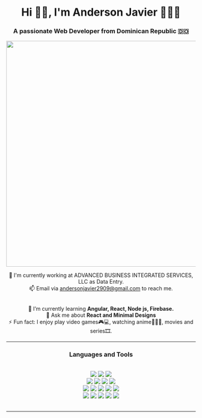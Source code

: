 <h1 align="center">Hi 👋🏽, I'm Anderson Javier 👨🏽‍💻</h1>
<h3 align="center">A passionate Web Developer from Dominican Republic 🇩🇴</h3>

<div align="center">
  
  <img src="https://www.tuni.fi/sites/default/files/styles/base_landscape_lg/public/media/image/JOP_Smart_fullstack_1440_koulutuskortti_0.png?itok=6VtcQKzF" width="600px"/>
  
  🎎 I'm currently working at ADVANCED BUSINESS INTEGRATED SERVICES, LLC as Data Entry.<br>
  📫 Email via <a href="mailto:andersonjavier2909@gmail.com">andersonjavier2909@gmail.com</a> to reach me. <br><br>
  
  🌱 I’m currently learning <b> Angular, React, Node js, Firebase.</b> <br>
  💬 Ask me about <b> React and Minimal Designs </b> <br>
  ⚡ Fun fact: I enjoy play video games🎮💻, watching anime🦊🍜🍥, movies and series🎞.
</div>

<hr/>

<h3 align="center">Languages and Tools</h3> <br>

<div align="center">
  <img src = "https://img.shields.io/badge/javascript-%23323330.svg?style=for-the-badge&logo=javascript&logoColor=%23F7DF1E">
  <img src = "https://img.shields.io/badge/html5-%23E34F26.svg?style=for-the-badge&logo=html5&logoColor=white">
  <img src = "https://img.shields.io/badge/css3-%231572B6.svg?style=for-the-badge&logo=css3&logoColor=white">
</div>

<div align="center">
  <img src = "https://img.shields.io/badge/SASS-hotpink.svg?style=for-the-badge&logo=SASS&logoColor=white">
  <img src="https://img.shields.io/badge/bootstrap-%23563D7C.svg?style=for-the-badge&logo=bootstrap&logoColor=white">
  <img src = "https://img.shields.io/badge/angular-%23DD0031.svg?style=for-the-badge&logo=angular&logoColor=white">
  <img src = "https://img.shields.io/badge/react-%2320232a.svg?style=for-the-badge&logo=react&logoColor=%2361DAFB">
</div>

<div align="center">
  <img src="https://img.shields.io/badge/node.js-6DA55F?style=for-the-badge&logo=node.js&logoColor=white">
   <img src="https://img.shields.io/badge/express.js-%23404d59.svg?style=for-the-badge&logo=express&logoColor=%2361DAFB">
  <img src="https://img.shields.io/badge/firebase-%23039BE5.svg?style=for-the-badge&logo=firebase">
  <img src="https://img.shields.io/badge/Microsoft%20SQL%20Sever-CC2927?style=for-the-badge&logo=microsoft%20sql%20server&logoColor=white">
  <img src="https://img.shields.io/badge/mysql-%2300f.svg?style=for-the-badge&logo=mysql&logoColor=white">
</div>

<div align="center">
  <img src="https://img.shields.io/badge/Visual%20Studio%20Code-0078d7.svg?style=for-the-badge&logo=visual-studio-code&logoColor=white">
  <img src="https://img.shields.io/badge/Visual%20Studio-5C2D91.svg?style=for-the-badge&logo=visual-studio&logoColor=white">
  <img src="https://img.shields.io/badge/git-%23F05033.svg?style=for-the-badge&logo=git&logoColor=white">
  <img src="https://img.shields.io/badge/github-%23121011.svg?style=for-the-badge&logo=github&logoColor=white">
  <img src="https://img.shields.io/badge/PayPal-00457C?style=for-the-badge&logo=paypal&logoColor=white">
</div>

<br>
<hr/>
